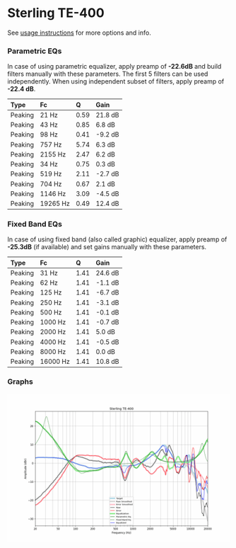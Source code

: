 # Sterling TE-400
See [usage instructions](https://github.com/jaakkopasanen/AutoEq#usage) for more options and info.

### Parametric EQs
In case of using parametric equalizer, apply preamp of **-22.6dB** and build filters manually
with these parameters. The first 5 filters can be used independently.
When using independent subset of filters, apply preamp of **-22.4 dB**.

| Type    | Fc       |    Q | Gain    |
|:--------|:---------|:-----|:--------|
| Peaking | 21 Hz    | 0.59 | 21.8 dB |
| Peaking | 43 Hz    | 0.85 | 6.8 dB  |
| Peaking | 98 Hz    | 0.41 | -9.2 dB |
| Peaking | 757 Hz   | 5.74 | 6.3 dB  |
| Peaking | 2155 Hz  | 2.47 | 6.2 dB  |
| Peaking | 34 Hz    | 0.75 | 0.3 dB  |
| Peaking | 519 Hz   | 2.11 | -2.7 dB |
| Peaking | 704 Hz   | 0.67 | 2.1 dB  |
| Peaking | 1146 Hz  | 3.09 | -4.5 dB |
| Peaking | 19265 Hz | 0.49 | 12.4 dB |

### Fixed Band EQs
In case of using fixed band (also called graphic) equalizer, apply preamp of **-25.3dB**
(if available) and set gains manually with these parameters.

| Type    | Fc       |    Q | Gain    |
|:--------|:---------|:-----|:--------|
| Peaking | 31 Hz    | 1.41 | 24.6 dB |
| Peaking | 62 Hz    | 1.41 | -1.1 dB |
| Peaking | 125 Hz   | 1.41 | -6.7 dB |
| Peaking | 250 Hz   | 1.41 | -3.1 dB |
| Peaking | 500 Hz   | 1.41 | -0.1 dB |
| Peaking | 1000 Hz  | 1.41 | -0.7 dB |
| Peaking | 2000 Hz  | 1.41 | 5.0 dB  |
| Peaking | 4000 Hz  | 1.41 | -0.5 dB |
| Peaking | 8000 Hz  | 1.41 | 0.0 dB  |
| Peaking | 16000 Hz | 1.41 | 10.8 dB |

### Graphs
![](./Sterling%20TE-400.png)